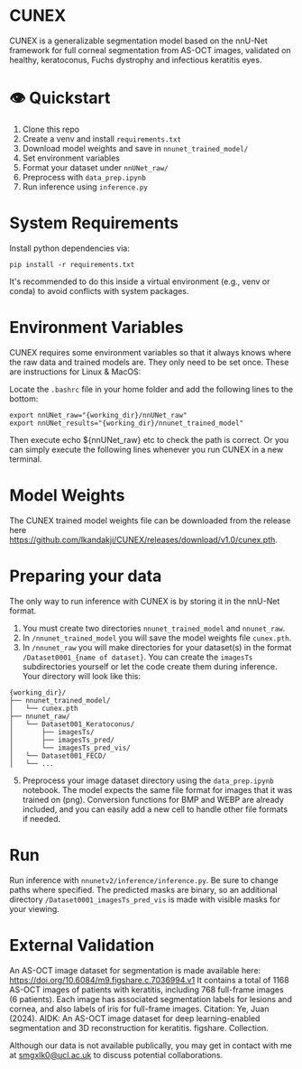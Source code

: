 # CUNEX
CUNEX is a generalizable segmentation model based on the nnU-Net framework for full corneal segmentation from AS-OCT images, validated on healthy, keratoconus, Fuchs dystrophy and infectious keratitis eyes.

# 👁️ Quickstart
1. Clone this repo
2. Create a venv and install `requirements.txt`
3. Download model weights and save in `nnunet_trained_model/`
4. Set environment variables
5. Format your dataset under `nnUNet_raw/`
6. Preprocess with `data_prep.ipynb`
7. Run inference using `inference.py`

# System Requirements
Install python dependencies via:
```
pip install -r requirements.txt
```
It's recommended to do this inside a virtual environment (e.g., venv or conda) to avoid conflicts with system packages.

# Environment Variables
CUNEX requires some environment variables so that it always knows where the raw data and trained models are. They only need to be set once. These are instructions for Linux & MacOS:

Locate the ```.bashrc``` file in your home folder and add the following lines to the bottom:
```
export nnUNet_raw="{working_dir}/nnUNet_raw"
export nnUNet_results="{working_dir}/nnunet_trained_model"
```
Then execute echo ${nnUNet_raw} etc to check the path is correct. Or you can simply execute the following lines whenever you run CUNEX in a new terminal.

# Model Weights
The CUNEX trained model weights file can be downloaded from the release here https://github.com/lkandakji/CUNEX/releases/download/v1.0/cunex.pth.

# Preparing your data
The only way to run inference with CUNEX is by storing it in the nnU-Net format.
1. You must create two directories ```nnunet_trained_model``` and ```nnunet_raw```.
2. In ```/nnunet_trained_model``` you will save the model weights file ```cunex.pth```.
3. In ```/nnunet_raw``` you will make directories for your dataset(s) in the format ```/Dataset0001_{name of dataset}```. You can create the ```imagesTs``` subdirectories yourself or let the code create them during inference. Your directory will look like this:
```
{working_dir}/
├── nnunet_trained_model/
│   └── cunex.pth
├── nnunet_raw/
│   └── Dataset001_Keratoconus/
│       ├── imagesTs/
│       ├── imagesTs_pred/
│       └── imagesTs_pred_vis/
│   └── Dataset001_FECD/
│   └── ...
```

5. Preprocess your image dataset directory using the ```data_prep.ipynb``` notebook. The model expects the same file format for images that it was trained on (png). Conversion functions for BMP and WEBP are already included, and you can easily add a new cell to handle other file formats if needed.

# Run
Run inference with ```nnunetv2/inference/inference.py```. Be sure to change paths where specified. The predicted masks are binary, so an additional directory ```/Dataset0001_imagesTs_pred_vis``` is made with visible masks for your viewing.

# External Validation
An AS-OCT image dataset for segmentation is made available here:  https://doi.org/10.6084/m9.figshare.c.7036994.v1
It contains a total of 1168 AS-OCT images of patients with keratitis, including 768 full-frame images (6 patients). Each image has associated segmentation labels for lesions and cornea, and also labels of iris for full-frame images.
Citation: Ye, Juan (2024). AIDK: An AS-OCT image dataset for deep learning-enabled segmentation and 3D reconstruction for keratitis. figshare. Collection.

Although our data is not available publically, you may get in contact with me at smgxlk0@ucl.ac.uk to discuss potential collaborations.
